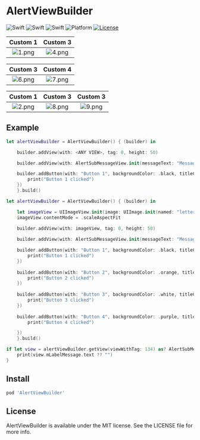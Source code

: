 # AlertViewBuilder

![Swift](https://img.shields.io/badge/Swift-5.0-orange.svg)
![Swift](https://img.shields.io/badge/Swift-4.2-orange.svg)
![Swift](https://img.shields.io/badge/Swift-4.0-orange.svg)
![Platform](https://img.shields.io/badge/Platform-iOS-lightgrey.svg)
[![License](https://img.shields.io/badge/license-MIT-green.svg)](https://github.com/yucelokan/AlertBuilder/blob/master/LICENSE)

| Custom 1 | Custom 3 |
|:---:|:---:|
| ![1.png](https://github.com/yucelokan/AlertBuilder/blob/master/images/1.png) | ![4.png](https://github.com/yucelokan/AlertBuilder/blob/master/images/4.png) |

| Custom 3 | Custom 4 |
|:---:|:---:|
| ![6.png](https://github.com/yucelokan/AlertBuilder/blob/master/images/6.png) | ![7.png](https://github.com/yucelokan/AlertBuilder/blob/master/images/7.png) |


| Custom 1 | Custom 3 | Custom 3 |
|:---:|:---:|:---:|
| ![2.png](https://github.com/yucelokan/AlertBuilder/blob/master/images/2.png) | ![8.png](https://github.com/yucelokan/AlertBuilder/blob/master/images/8.png) | ![9.png](https://github.com/yucelokan/AlertBuilder/blob/master/images/9.png) |

## Example

```swift
let alertViewBuilder = AlertViewBuilder() { (builder) in

    builder.addView(with: <ANY VIEW>, tag: 0, height: 50)

    builder.addView(with: AlertSubMessageView.init(messageText: "Message with image"), tag: 134, height: 40)

    builder.addButton(with: "Button 1", backgroundColor: .black, titleColor: .white, font: UIFont.systemFont(ofSize: 15), height: 40, action: {
        print("Button 1 clicked")
    })
    }.build()
```

```swift
let alertViewBuilder = AlertViewBuilder() { (builder) in

    let imageView = UIImageView.init(image: UIImage.init(named: "letter")?.withAlignmentRectInsets(UIEdgeInsets.init(top: -5, left: 5, bottom: -5, right: 5)))
    imageView.contentMode = .scaleAspectFit

    builder.addView(with: imageView, tag: 0, height: 50)
    
    builder.addView(with: AlertSubMessageView.init(messageText: "Message with image"), tag: 134, height: 40)

    builder.addButton(with: "Button 1", backgroundColor: .black, titleColor: .white, font: UIFont.systemFont(ofSize: 15), height: 40, action: {
        print("Button 1 clicked")
    })
    
    builder.addButton(with: "Button 2", backgroundColor: .orange, titleColor: .white, font: UIFont.systemFont(ofSize: 15), height: 40, action: {
        print("Button 2 clicked")
    })
    
    builder.addButton(with: "Button 3", backgroundColor: .white, titleColor: .black, font: UIFont.systemFont(ofSize: 15), height: 40, action: {
        print("Button 3 clicked")
    })
    
    builder.addButton(with: "Button 4", backgroundColor: .purple, titleColor: .white, font: UIFont.systemFont(ofSize: 15), height: 40, action: {
        print("Button 4 clicked")

    })
    }.build()
```

```swift
if let view = alertViewBuilder.getView(viewWithTag: 134) as? AlertSubMessageView{
    print(view.mLabelMessage.text ?? "")
}
```
## Install

```ruby
pod 'AlertViewBuilder' 
```
## License

AlertViewBuilder is available under the MIT license. See the LICENSE file for more info.
